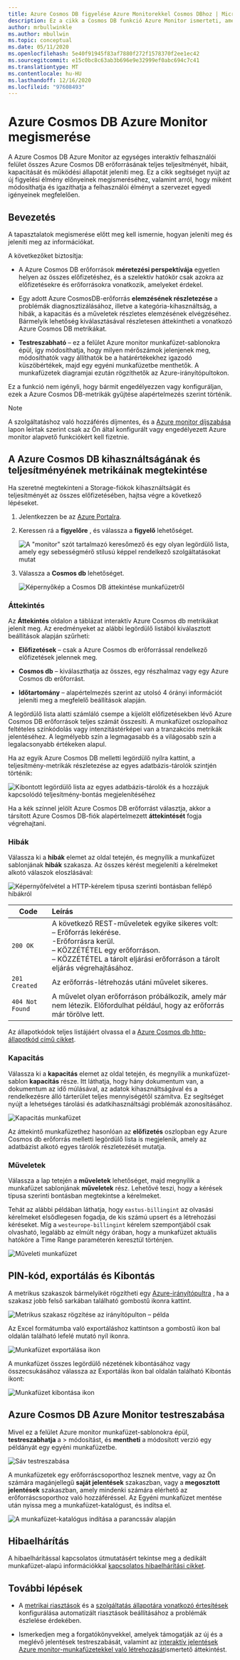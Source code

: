 ```yaml
---
title: Azure Cosmos DB figyelése Azure Monitorekkel Cosmos DBhoz | Microsoft Docs
description: Ez a cikk a Cosmos DB funkció Azure Monitor ismerteti, amely Cosmos DB tulajdonosokat biztosít a CosmosDB-fiókokkal kapcsolatos teljesítmény-és kihasználtsági problémák gyors megismeréséhez.
author: mrbullwinkle
ms.author: mbullwin
ms.topic: conceptual
ms.date: 05/11/2020
ms.openlocfilehash: 5e40f91945f83af7880f272f1578370f2ee1ec42
ms.sourcegitcommit: e15c0bc8c63ab3b696e9e32999ef0abc694c7c41
ms.translationtype: MT
ms.contentlocale: hu-HU
ms.lasthandoff: 12/16/2020
ms.locfileid: "97608493"
---
```

# <a name="explore-azure-monitor-for-azure-cosmos-db"></a>Azure Cosmos DB Azure Monitor megismerése

A Azure Cosmos DB Azure Monitor az egységes interaktív felhasználói felület összes Azure Cosmos DB erőforrásának teljes teljesítményét, hibáit, kapacitását és működési állapotát jeleníti meg. Ez a cikk segítséget nyújt az új figyelési élmény előnyeinek megismeréséhez, valamint arról, hogy miként módosíthatja és igazíthatja a felhasználói élményt a szervezet egyedi igényeinek megfelelően.   

## <a name="introduction"></a>Bevezetés

A tapasztalatok megismerése előtt meg kell ismernie, hogyan jeleníti meg és jeleníti meg az információkat. 

A következőket biztosítja:

* A Azure Cosmos DB erőforrások **méretezési perspektívája** egyetlen helyen az összes előfizetéshez, és a szelektív hatókör csak azokra az előfizetésekre és erőforrásokra vonatkozik, amelyeket érdekel.

* Egy adott Azure CosmosDB-erőforrás **elemzésének részletezése** a problémák diagnosztizálásához, illetve a kategória-kihasználtság, a hibák, a kapacitás és a műveletek részletes elemzésének elvégzéséhez. Bármelyik lehetőség kiválasztásával részletesen áttekintheti a vonatkozó Azure Cosmos DB metrikákat.  

* **Testreszabható** – ez a felület Azure monitor munkafüzet-sablonokra épül, így módosíthatja, hogy milyen mérőszámok jelenjenek meg, módosíthatók vagy állíthatók be a határértékekhez igazodó küszöbértékek, majd egy egyéni munkafüzetbe menthetők. A munkafüzetek diagramjai ezután rögzíthetők az Azure-irányítópultokon.  

Ez a funkció nem igényli, hogy bármit engedélyezzen vagy konfiguráljan, ezek a Azure Cosmos DB-metrikák gyűjtése alapértelmezés szerint történik.

>[!NOTE]
>A szolgáltatáshoz való hozzáférés díjmentes, és a [Azure monitor díjszabása](https://azure.microsoft.com/pricing/details/monitor/) lapon leírtak szerint csak az Ön által konfigurált vagy engedélyezett Azure monitor alapvető funkciókért kell fizetnie.

## <a name="view-utilization-and-performance-metrics-for-azure-cosmos-db"></a>A Azure Cosmos DB kihasználtságának és teljesítményének metrikáinak megtekintése

Ha szeretné megtekinteni a Storage-fiókok kihasználtságát és teljesítményét az összes előfizetésében, hajtsa végre a következő lépéseket.

1. Jelentkezzen be az [Azure Portalra](https://portal.azure.com).

2. Keressen rá a **figyelőre** , és válassza a **figyelő** lehetőséget.

    ![A "monitor" szót tartalmazó keresőmező és egy olyan legördülő lista, amely egy sebességmérő stílusú képpel rendelkező szolgáltatásokat mutat](./media/cosmosdb-insights-overview/search-monitor.png)

3. Válassza a **Cosmos db** lehetőséget.

    ![Képernyőkép a Cosmos DB áttekintése munkafüzetről](./media/cosmosdb-insights-overview/cosmos-db.png)

### <a name="overview"></a>Áttekintés

Az **Áttekintés** oldalon a táblázat interaktív Azure Cosmos db metrikákat jelenít meg. Az eredményeket az alábbi legördülő listából kiválasztott beállítások alapján szűrheti:

* **Előfizetések** – csak a Azure Cosmos db erőforrással rendelkező előfizetések jelennek meg.  

* **Cosmos db** – kiválaszthatja az összes, egy részhalmaz vagy egy Azure Cosmos db erőforrást.

* **Időtartomány** – alapértelmezés szerint az utolsó 4 órányi információt jeleníti meg a megfelelő beállítások alapján.

A legördülő lista alatti számláló csempe a kijelölt előfizetésekben lévő Azure Cosmos DB erőforrások teljes számát összesíti. A munkafüzet oszlopaihoz feltételes színkódolás vagy intenzitástérképei van a tranzakciós metrikák jelentéséhez. A legmélyebb szín a legmagasabb és a világosabb szín a legalacsonyabb értékeken alapul. 

Ha az egyik Azure Cosmos DB melletti legördülő nyílra kattint, a teljesítmény-metrikák részletezése az egyes adatbázis-tárolók szintjén történik:

![Kibontott legördülő lista az egyes adatbázis-tárolók és a hozzájuk kapcsolódó teljesítmény-bontás megjelenítéséhez](./media/cosmosdb-insights-overview/container-view.png)

Ha a kék színnel jelölt Azure Cosmos DB erőforrást választja, akkor a társított Azure Cosmos DB-fiók alapértelmezett **áttekintését** fogja végrehajtani. 

### <a name="failures"></a>Hibák

Válassza ki a **hibák** elemet az oldal tetején, és megnyílik a munkafüzet sablonjának **hibák** szakasza. Az összes kérést megjeleníti a kérelmeket alkotó válaszok eloszlásával:

![Képernyőfelvétel a HTTP-kérelem típusa szerinti bontásban fellépő hibákról](./media/cosmosdb-insights-overview/failures.png)

| Code |  Leírás       | 
|-----------|:--------------------|
| `200 OK`  | A következő REST-műveletek egyike sikeres volt: </br>– Erőforrás lekérése. </br> -Erőforrásra kerül. </br> – KÖZZÉTÉTEL egy erőforráson. </br> – KÖZZÉTÉTEL a tárolt eljárási erőforráson a tárolt eljárás végrehajtásához.|
| `201 Created` | Az erőforrás-létrehozás utáni művelet sikeres. |
| `404 Not Found` | A művelet olyan erőforráson próbálkozik, amely már nem létezik. Előfordulhat például, hogy az erőforrás már törölve lett. |

Az állapotkódok teljes listájáért olvassa el a [Azure Cosmos db http-állapotkód című cikket](/rest/api/cosmos-db/http-status-codes-for-cosmosdb).

### <a name="capacity"></a>Kapacitás

Válassza ki a **kapacitás** elemet az oldal tetején, és megnyílik a munkafüzet-sablon **kapacitás** része. Itt láthatja, hogy hány dokumentum van, a dokumentum az idő múlásával, az adatok kihasználtságával és a rendelkezésre álló tárterület teljes mennyiségétől számítva.  Ez segítséget nyújt a lehetséges tárolási és adatkihasználtsági problémák azonosításához.

![Kapacitás munkafüzet](./media/cosmosdb-insights-overview/capacity.png) 

Az áttekintő munkafüzethez hasonlóan az **előfizetés** oszlopban egy Azure Cosmos db erőforrás melletti legördülő lista is megjelenik, amely az adatbázist alkotó egyes tárolók részletezését mutatja.

### <a name="operations"></a>Műveletek 

Válassza a lap tetején a **műveletek** lehetőséget, majd megnyílik a munkafüzet sablonjának **műveletek** rész. Lehetővé teszi, hogy a kérések típusa szerinti bontásban megtekintse a kérelmeket. 

Tehát az alábbi példában láthatja, hogy `eastus-billingint` az olvasási kérelmeket elsődlegesen fogadja, de kis számú upsert és a létrehozási kéréseket. Míg a `westeurope-billingint` kérelem szempontjából csak olvasható, legalább az elmúlt négy órában, hogy a munkafüzet aktuális hatóköre a Time Range paraméterén keresztül történjen.

![Műveleti munkafüzet](./media/cosmosdb-insights-overview/operation.png) 

## <a name="pin-export-and-expand"></a>PIN-kód, exportálás és Kibontás

A metrikus szakaszok bármelyikét rögzítheti egy [Azure-irányítópultra](../../azure-portal/azure-portal-dashboards.md) , ha a szakasz jobb felső sarkában található gombostű ikonra kattint.

![Metrikus szakasz rögzítése az irányítópulton – példa](./media/cosmosdb-insights-overview/pin.png)

Az Excel formátumba való exportáláshoz kattintson a gombostű ikon bal oldalán található lefelé mutató nyíl ikonra.

![Munkafüzet exportálása ikon](./media/cosmosdb-insights-overview/export.png)

A munkafüzet összes legördülő nézetének kibontásához vagy összecsukásához válassza az Exportálás ikon bal oldalán található Kibontás ikont:

![Munkafüzet kibontása ikon](./media/cosmosdb-insights-overview/expand.png)

## <a name="customize-azure-monitor-for-azure-cosmos-db"></a>Azure Cosmos DB Azure Monitor testreszabása

Mivel ez a felület Azure monitor munkafüzet-sablonokra épül, **testreszabhatja** a  >   módosítást, és **mentheti** a módosított verzió egy példányát egy egyéni munkafüzetbe. 

![Sáv testreszabása](./media/cosmosdb-insights-overview/customize.png)

A munkafüzetek egy erőforráscsoporthoz lesznek mentve, vagy az Ön számára magánjellegű **saját jelentések** szakaszban, vagy a **megosztott jelentések** szakaszban, amely mindenki számára elérhető az erőforráscsoporthoz való hozzáféréssel. Az Egyéni munkafüzet mentése után nyissa meg a munkafüzet-katalógust, és indítsa el.

![A munkafüzet-katalógus indítása a parancssáv alapján](./media/cosmosdb-insights-overview/gallery.png)

## <a name="troubleshooting"></a>Hibaelhárítás

A hibaelhárítással kapcsolatos útmutatásért tekintse meg a dedikált munkafüzet-alapú információkkal [kapcsolatos hibaelhárítási cikket](troubleshoot-workbooks.md).

## <a name="next-steps"></a>További lépések

* A [metrikai riasztások](../platform/alerts-metric.md) és a [szolgáltatás állapotára vonatkozó értesítések](../../service-health/alerts-activity-log-service-notifications-portal.md) konfigurálása automatizált riasztások beállításához a problémák észlelése érdekében.

* Ismerkedjen meg a forgatókönyvekkel, amelyek támogatják az új és a meglévő jelentések testreszabását, valamint az [interaktív jelentések Azure monitor-munkafüzetekkel való létrehozását](../platform/workbooks-overview.md)ismertető áttekintést.
